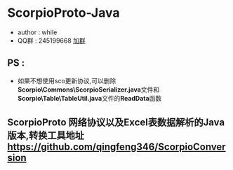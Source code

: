 # ScorpioProto-Java #
* author : while
* QQ群 : 245199668 [加群](http://shang.qq.com/wpa/qunwpa?idkey=8ef904955c52f7b3764403ab81602b9c08b856f040d284f7e2c1d05ed3428de8)

## PS :
* 如果不想使用sco更新协议,可以删除**Scorpio\Commons\ScorpioSerializer.java**文件和**Scorpio\Table\TableUtil.java**文件的**ReadData**函数

## ScorpioProto 网络协议以及Excel表数据解析的Java版本,转换工具地址 https://github.com/qingfeng346/ScorpioConversion